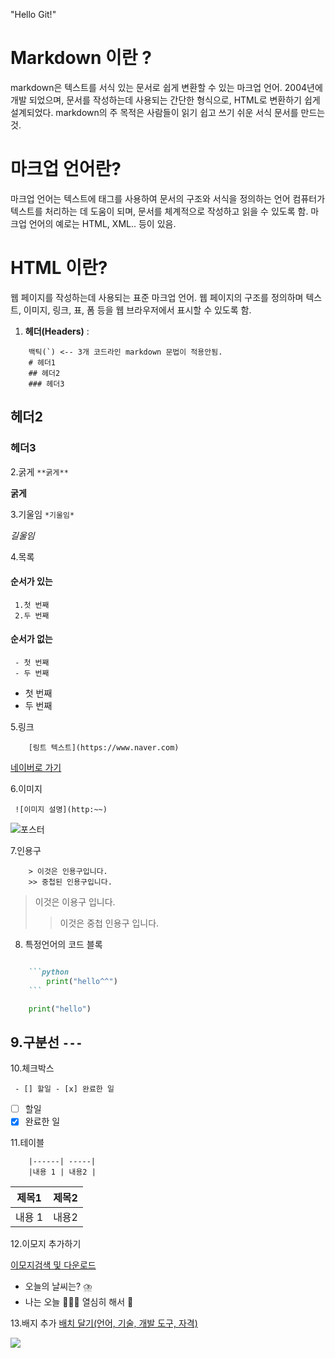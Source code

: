 "Hello Git!" 

# Markdown 이란 ?
markdown은 텍스트를 서식 있는 문서로 쉽게 변환할 수 있는 마크업 언어. 2004년에 개발 되었으며, 문서를 작성하는데 사용되는 간단한 형식으로, HTML로 변환하기 쉽게 설계되었다.
markdown의 주 목적은 사람들이 읽기 쉽고 쓰기 쉬운 서식 문서를 만드는것.

# 마크업 언어란?
마크업 언어는 텍스트에 태그를 사용하여 문서의 구조와 서식을 정의하는 언어
컴퓨터가 텍스트를 처리하는 데 도움이 되며, 문서를 체계적으로 작성하고 읽을 수 있도록 함. 
마크업 언어의 예로는 HTML, XML.. 등이 있음.

# HTML 이란?
웹 페이지를 작성하는데 사용되는 표준 마크업 언어.
웹 페이지의 구조를 정의하며 텍스트, 이미지, 링크, 표, 폼 등을 웹 브라우저에서 표시할 수 있도록 함.

1. **헤더(Headers)** :
```
    백틱(`) <-- 3개 코드라인 markdown 문법이 적용안됨.
    # 헤더1
    ## 헤더2
    ### 헤더3
```
## 헤더2
### 헤더3

2.굵게
``` **굵게** ```

**굵게**

3.기울임
``` *기울임* ```

*길울임*

4.목록 
#### 순서가 있는
```
 1.첫 번째
 2.두 번째
```
#### 순서가 없는
```
 - 첫 번째
 - 두 번째
```
- 첫 번째
- 두 번째 

5.링크 
``` 
    [링트 텍스트](https://www.naver.com)
```
[네이버로 가기](https://www.naver.com)

6.이미지
```
 ![이미지 설명](http:~~)
```

![포스터](https://i.namu.wiki/i/_c15s6tpE9jlyMOGwGkuRNTZlXhiG62XT5iKV4g7vqGx5uTshc9debw48--retPzne_5p-wPfwYm-ePV6gMyK3FGRVgrwR0Bijo0ikchjEFLM_fbSZ1D97nbBWFQoOZE6CR7UyA0-jgPkQJz5SrMGA.webp)

7.인용구

``` 
    > 이것은 인용구입니다.
    >> 중첩된 인용구입니다.
```
> 이것은 이용구 입니다.
>> 이것은 중첩 인용구 입니다.

8. 특정언어의 코드 블록
```markdown

    ```python 
        print("hello^^")
    ```

```
```python
    print("hello")
```
9.구분선 
```---```
---

10.체크박스

``` - [] 할일 - [x] 완료한 일```

- [ ] 할일
- [x] 완료한 일

11.테이블

``` | 제목1 | 제목2 |
    |------| -----|
    |내용 1 | 내용2 |
```
| 제목1 | 제목2 |
|------| -----|
|내용 1 | 내용2 |

12.이모지 추가하기 

[이모지검색 및 다운로드](https://emojipedia.org/)

- 오늘의 날씨는?  ⛈️
- 나는 오늘 🧑🏻‍💻 열심히 해서 🥇

13.배지 추가 
[배치 달기(언어, 기술, 개발 도구, 자격)](https://simpleicons.org)


<img src="https://img.shields.io/badge/python-3776AB?style=for-the-badge&logo=python&logoColor=yellow"> 




